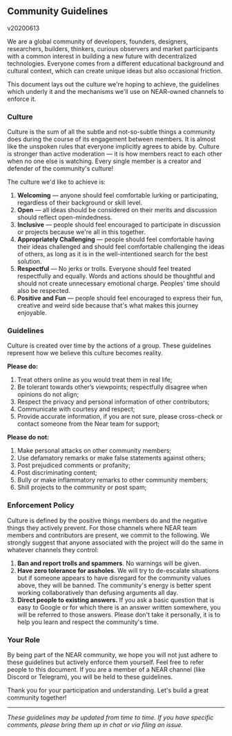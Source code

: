 ## Community Guidelines
v20200613

We are a global community of developers, founders, designers, researchers, builders, thinkers, curious observers and market participants with a common interest in building a new future with decentralized technologies. Everyone comes from a different educational background and cultural context, which can create unique ideas but also occasional friction.  

This document lays out the culture we're hoping to achieve, the guidelines which underly it and the mechanisms we'll use on NEAR-owned channels to enforce it.

### Culture

Culture is the sum of all the subtle and not-so-subtle things a community does during the course of its engagement between members.  It is almost like the unspoken rules that everyone implicitly agrees to abide by.  Culture is stronger than active moderation — it is how members react to each other when no one else is watching.  Every single member is a creator and defender of the community's culture! 

The culture we'd like to achieve is:

1. **Welcoming** — anyone should feel comfortable lurking or participating, regardless of their background or skill level.
2. **Open** — all ideas should be considered on their merits and discussion should reflect open-mindedness.
3. **Inclusive** — people should feel encouraged to participate in discussion or projects because we're all in this together.
4. **Appropriately Challenging** — people should feel comfortable having their ideas challenged and should feel comfortable challenging the ideas of others, as long as it is in the well-intentioned search for the best solution. 
5. **Respectful** — No jerks or trolls. Everyone should feel treated respectfully and equally.  Words and actions should be thoughtful and should not create unnecessary emotional charge.  Peoples' time should also be respected.
6. **Positive and Fun** — people should feel encouraged to express their fun, creative and weird side because that's what makes this journey enjoyable.

### Guidelines

Culture is created over time by the actions of a group. These guidelines represent how we believe this culture becomes reality.

**Please do:**

1. Treat others online as you would treat them in real life;
2. Be tolerant towards other’s viewpoints; respectfully disagree when opinions do not align;
3. Respect the privacy and personal information of other contributors;
4. Communicate with courtesy and respect;
5. Provide accurate information, if you are not sure, please cross-check or contact someone from the Near team for support;

**Please do not:**

1. Make personal attacks on other community members;
2. Use defamatory remarks or make false statements against others;
3. Post prejudiced comments or profanity;
4. Post discriminating content;
5. Bully or make inflammatory remarks to other community members;
6. Shill projects to the community or post spam;

### Enforcement Policy

Culture is defined by the positive things members do and the negative things they actively prevent.  For those channels where NEAR team members and contributors are present, we commit to the following. We strongly suggest that anyone associated with the project will do the same in whatever channels they control:

1. **Ban and report trolls and spammers**.  No warnings will be given.
2. **Have zero tolerance for assholes**.  We will try to de-escalate situations but if someone appears to have disregard for the community values above, they will be banned. The community's energy is better spent working collaboratively than defusing arguments all day.
3. **Direct people to existing answers.** If you ask a basic question that is easy to Google or for which there is an answer written somewhere, you will be referred to those answers. Please don't take it personally, it is to help you learn and respect the community's time.

### Your Role

By being part of the NEAR community, we hope you will not just adhere to these guidelines but actively enforce them yourself.  Feel free to refer people to this document.  If you are a member of a NEAR channel (like Discord or Telegram), you will be held to these guidelines. 

Thank you for your participation and understanding.  Let's build a great community together!

-----
*These guidelines may be updated from time to time. If you have specific comments, please bring them up in chat or via filing an issue.*

